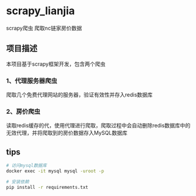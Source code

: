 # scrapy_lianjia
scrapy爬虫 爬取nc链家房价数据

## 项目描述
本项目基于scrapy框架开发，包含两个爬虫
### 1、代理服务器爬虫
爬取几个免费代理网站的服务器，验证有效性并存入redis数据库
### 2、房价爬虫
读取redis缓存的代，使用代理进行爬取，爬取过程中会自动删除redis数据库中的无效代理，并将爬取到的房价数据存入MySQL数据库

## tips 
```sh
# 访问mysql数据库
docker exec -it mysql mysql -uroot -p

# 安装依赖
pip install -r requirements.txt
```

